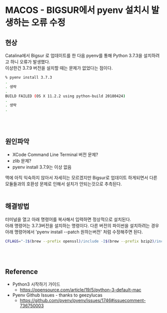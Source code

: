 # MACOS - BIGSUR에서 pyenv 설치시 발생하는 오류 수정

## 현상
Catalina에서  Bigsur 로 업데이트를 한 다음 pyenv를 통해 Python 3.7.3을 설치하려고 하니 오류가 발생했다.  
이상한건 3.7.9 버전을 설치할 때는 문제가 없었다는 점이다.

``` sh
% pyenv install 3.7.3
.
. 생략
.
BUILD FAILED (OS X 11.2.2 using python-build 20180424)
.
. 생략
.
```
<br></br>

## 원인파악
* XCode Command Line Terminal 버전 문제?
* zlib 문제?
* pyenv install 3.7.9는 이상 없음  

맥에 아직 익숙하지 않아서 자세히는 모르겠지만 Bigsur로 업데이트 하게되면서 다른 모듈들과의 호환성 문제로 인해서 설치가 안되는것으로 추측된다.
<br></br>

## 해결방법
터미널을 열고 아래 명령어를 복사해서 입력하면 정상적으로 설치된다.  
아래 명령어는 3.7.3버전을 설치하는 명령이다.
다른 버전의 파이썬을 설치하려는 경우 아래 명령어에서 'pyenv install --patch 원하는버전' 처럼 수정해주면 된다.  
``` sh
CFLAGS="-I$(brew --prefix openssl)/include -I$(brew --prefix bzip2)/include -I$(brew --prefix readline)/include -I$(xcrun --show-sdk-path)/usr/include" LDFLAGS="-L$(brew --prefix openssl)/lib -L$(brew --prefix readline)/lib -L$(brew --prefix zlib)/lib -L$(brew --prefix bzip2)/lib" pyenv install --patch 3.7.3 < <(curl -sSL https://github.com/python/cpython/commit/8ea6353.patch\?full_index\=1)
```
<br></br>

## Reference
* Python3 시작하기 가이드  
    * https://opensource.com/article/19/5/python-3-default-mac  
* Pyenv Github Issues - thanks to geezylucas
    * https://github.com/pyenv/pyenv/issues/1746#issuecomment-736750003
